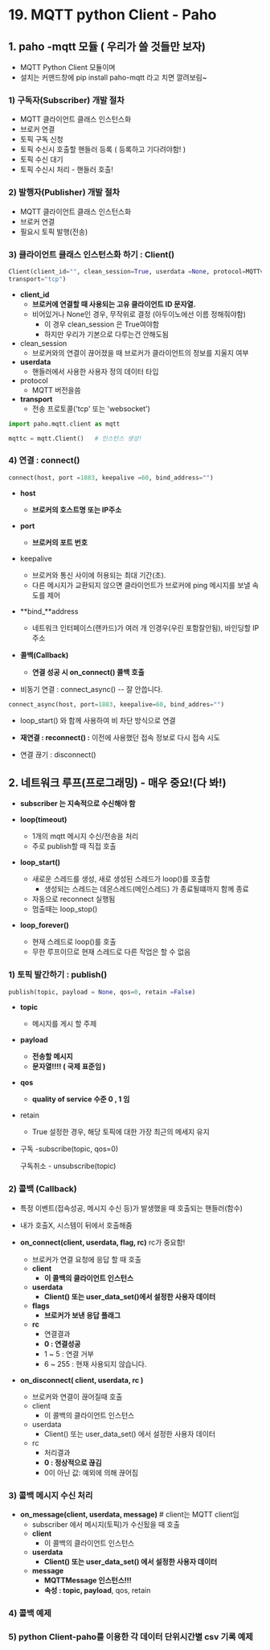 # 19. MQTT python Client - Paho



## 1. paho -mqtt 모듈 ( 우리가 쓸 것들만 보자)

- MQTT Python Client 모듈이며
- 설치는 커맨드창에  pip install paho-mqtt     라고 치면 깔려보림~



### 1) 구독자(Subscriber) 개발 절차

- MQTT 클라이언트 클래스 인스턴스화
- 브로커 연결
- 토픽 구독 신청
- 토픽 수신시 호출할 핸들러 등록  ( 등록하고 기다려야함! )
- 토픽 수신 대기
- 토픽 수신시 처리 - 핸들러 호출!



### 2) 발행자(Publisher) 개발 절차

- MQTT 클라이언트 클래스 인스턴스화
- 브로커 연결
- 필요시 토픽 발행(전송)



### 3) 클라이언트 클래스 인스턴스화 하기 : Client()

```python
Client(client_id="", clean_session=True, userdata =None, protocol=MQTTv311,
transport="tcp")
```

- **client_id** 
  - **브로커에 연결할 때 사용되는 고유 클라이언트 ID 문자열.**
  - 비어있거나 None인 경우, 무작위로 결정 (아두이노에선 이름 정해줘야함)
    - 이 경우 clean_session 은 True여야함
    - 하지만 우리가 기본으로 다루는건 안해도됨
- clean_session
  - 브로커와의 연결이 끊어졌을 때 브로커가 클라이언트의 정보를 지울지 여부
- **userdata**
  - 핸들러에서 사용한 사용자 정의 데이터 타입
- protocol
  - MQTT 버전을씀
- **transport**
  - 전송 프로토콜('tcp' 또는 'websocket')



```python
import paho.mqtt.client as mqtt

mqttc = mqtt.Client()   # 인스턴스 생성!
```



### 4) 연결 : connect()

```python
connect(host, port =1883, keepalive =60, bind_address="")
```

- **host**
  - **브로커의 호스트명 또는 IP주소**
- **port**
  - **브로커의 포트 번호**
- keepalive
  - 브로커와 통신 사이에 허용되는 최대 기간(초).
  - 다른 메시지가 교환되지 않으면 클라이언트가 브로커에 ping 메시지를 보낼 속도를 제어
- **bind_**address
  - 네트워크 인터페이스(랜카드)가 여러 개 인경우(우린 포함잘안됨), 바인딩할 IP 주소
- **콜백(Callback)**
  - **연결 성공 시 on_connect() 콜백 호출**



- 비동기 연결 : connect_async()  -- 잘 안씁니다.

```python
connect_async(host, port=1883, keepalive=60, bind_addres="")
```

- loop_start() 와 함께 사용하여 비 차단 방식으로 연결



- **재연결 : reconnect() :** 이전에 사용했던 접속 정보로 다시 접속 시도

- 연결 끊기 : disconnect()





## 2. 네트워크 루프(프로그래밍) - 매우 중요!(다 봐!)

- **subscriber 는 지속적으로 수신해야 함**

- **loop(timeout)**
  - 1개의 mqtt 메시지 수신/전송을 처리
  - 주로 publish할 때 직접 호출
- **loop_start()**
  - 새로운 스레드를 생성, 새로 생성된 스레드가 loop()를 호출함
    - 생성되는 스레드는 데몬스레드(메인스레드) 가 종료될떄까지 함께 종료
  - 자동으로 reconnect 실행됨
  - 멈출때는 loop_stop()
- **loop_forever()**
  - 현재 스레드로 loop()를 호출
  - 무한 루프이므로 현재 스레드로 다른 작업은 할 수 없음



### 1) 토픽 발간하기 : publish()

```python
publish(topic, payload = None, qos=0, retain =False)
```

- **topic**

  - 메시지를 게시 할 주제

- **payload**

  - **전송할 메시지**
  - **문자열!!!! ( 국제 표준임 )**

- **qos**

  - **quality of service 수준     0  ,  1 임**

- retain

  - True 설정한 경우, 해당 토픽에 대한 가장 최근의 메세지 유지

- 구독 -subscribe(topic, qos=0)  

  구독취소 - unsubscribe(topic)



### 2) 콜백 (Callback)

- 특정 이벤트(접속성공, 메시지 수신 등)가 발생했을 때 호출되는 핸들러(함수)

- 내가 호출X, 시스템이 뒤에서 호출해줌
- **on_connect(client, userdata, flag, rc)**   rc가 중요함!
  - 브로커가 연결 요청에 응답 할 때 호출
  - **client**
    - **이 콜백의 클라이언트 인스턴스**
  - **userdata**
    - **Client() 또는 user_data_set()에서 설정한 사용자 데이터**
  - **flags**
    - **브로커가 보낸 응답 플래그**
  - **rc**
    - 연결결과
    - **0 : 연결성공**
    - 1 ~ 5 : 연결 거부
    -  6 ~ 255 : 현재 사용되지 않습니다.

- **on_disconnect( client, userdata, rc )**
  - 브로커와 연결이 끊어질때 호출
  - client
    - 이 콜백의 클라이언트 인스턴스
  - userdata
    - Client() 또는 user_data_set() 에서 설정한 사용자 데이터
  - rc
    - 처리결과
    - **0 : 정상적으로 끊김**
    - 0이 아닌 값: 예외에 의해 끊어짐



### 3) 콜백 메시지 수신 처리

- **on_message(client, userdata, message)**  # client는 MQTT client임
  - subscriber 에서 메시지(토픽)가 수신됬을 때 호출
  - **client**
    - 이 콜백의 클라이언트 인스턴스
  - **userdata**
    - **Client() 또는 user_data_set() 에서 설정한 사용자 데이터**
  - **message**
    - **MQTTMessage 인스턴스!!!**
    - **속성 : topic, payload**, qos, retain



### 4) 콜백 예제





### 5) python Client-paho를 이용한 각 데이터 단위시간별 csv 기록 예제



